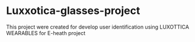# Luxxotica-glasses-project
This project were created for develop user identification using LUXOTTICA WEARABLES for E-heath project
